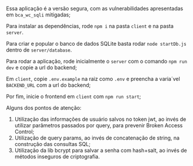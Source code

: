 Essa aplicação é a versão segura, com as vulnerabilidades apresentadas em `bca_wc_sqli` mitigadas;

Para instalar as dependências, rode `npm i` na pasta `client` e na pasta `server`.

Para criar e popular o banco de dados SQLite basta rodar `node startDb.js` dentro de `server/database`.

Para rodar a aplicação, rode inicialmente o `server` com o comando `npm run dev` e copie a url do backend;

Em `client`, copie `.env.example` na raiz como `.env` e preencha a varia´vel `BACKEND_URL` com a url do backend;

Por fim, inicie o frontend em `client` com `npm run start`;

Alguns dos pontos de atenção:
  1. Utilização das informações de usuário salvos no token jwt, ao invés de utilizar parâmetros passados por query, para prevenir Broken Access Control;
  2. Utilização de query params, ao invés de concatenação de string, na construção das consultas SQL;
  3. Utilização da lib bcrypt para salvar a senha com hash+salt, ao invés de métodos inseguros de criptografia.